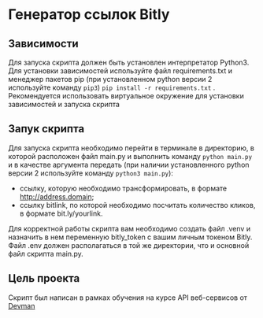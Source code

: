 # Генератор ссылок Bitly

## Зависимости
Для запуска скрипта должен быть установлен интерпретатор Python3.
Для установки зависимостей используйте файл requirements.txt и менеджер пакетов pip (при установленном python версии 2 используйте команду ```pip3```)
``` pip install -r requirements.txt ``` .
Рекомендуется использовать виртуальное окружение для установки зависимостей и запуска скрипта

## Запук скрипта
Для запуска скрипта необходимо перейти в терминале в директорию, в которой расположен файл main.py и выполнить команду ```python main.py``` и в качестве аргумента передать (при наличии установленного python версии 2 используйте команду ```python3 main.py```):
- ссылку, которую необходимо трансформировать, в формате http://address.domain;
- ссылку bitlink, по которой необходимо посчитать количество кликов, в формате bit.ly/yourlink.

Для корректной работы скрипта вам необходимо создать файл .venv и назначить в нем переменную bitly_token с вашим личным токеном Bitly. Файл .env должен располагаться в той же директории, что и основной файл скрипта main.py.


## Цель проекта
Скрипт был написан в рамках обучения на курсе API веб-сервисов от [Devman](https://dvmn.org/modules)

